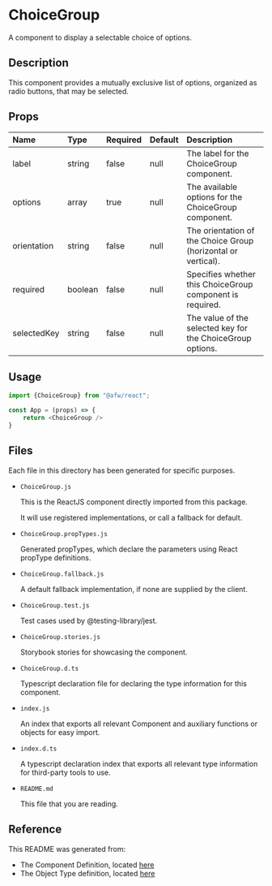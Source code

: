 # ChoiceGroup

A component to display a selectable choice of options.

## Description
This component provides a mutually exclusive list of options, organized as radio buttons, that may be selected.

## Props
| Name | Type | Required | Default | Description |
|:----------|:----------|:----|:------------|:------------|
|label|string|false|null|The label for the ChoiceGroup component.|
|options|array|true|null|The available options for the ChoiceGroup component.|
|orientation|string|false|null|The orientation of the Choice Group (horizontal or vertical).|
|required|boolean|false|null|Specifies whether this ChoiceGroup component is required.|
|selectedKey|string|false|null|The value of the selected key for the ChoiceGroup options.|

## Usage
```js
import {ChoiceGroup} from "@afw/react";

const App = (props) => {
    return <ChoiceGroup />
}
```

## Files
Each file in this directory has been generated for specific purposes.
 * `ChoiceGroup.js`

   This is the ReactJS component directly imported from this package.

   It will use registered implementations, or call a fallback for default.
 * `ChoiceGroup.propTypes.js`

   Generated propTypes, which declare the parameters using React propType definitions.

 * `ChoiceGroup.fallback.js`

   A default fallback implementation, if none are supplied by the client.

 * `ChoiceGroup.test.js`

   Test cases used by @testing-library/jest.

 * `ChoiceGroup.stories.js`

   Storybook stories for showcasing the component.

 * `ChoiceGroup.d.ts`

   Typescript declaration file for declaring the type information for this component.

 * `index.js`

   An index that exports all relevant Component and auxiliary functions or objects for easy import.

 * `index.d.ts`

   A typescript declaration index that exports all relevant type information for third-party tools to use.

 * `README.md`

   This file that you are reading.

## Reference
This README was generated from:
  * The Component Definition, located [here](/src/afw_components/generate/objects/_AdaptiveLayoutComponentType_/ChoiceGroup.json)
  * The Object Type definition, located [here](/src/afw_components/generate/objects/_AdaptiveObjectType_/_AdaptiveLayoutComponentType_ChoiceGroup.json)

